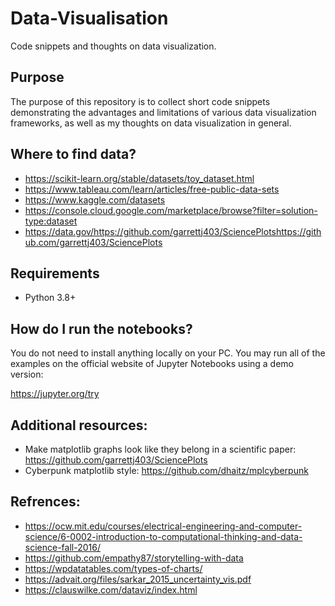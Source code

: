 # Data-Visualisation
Code snippets and thoughts on data visualization.

## Purpose

The purpose of this repository is to collect short code snippets demonstrating the advantages and limitations of various data visualization frameworks, as well as my thoughts on data visualization in general. 

## Where to find data?

* https://scikit-learn.org/stable/datasets/toy_dataset.html
* https://www.tableau.com/learn/articles/free-public-data-sets
* https://www.kaggle.com/datasets
* https://console.cloud.google.com/marketplace/browse?filter=solution-type:dataset
* https://data.gov/https://github.com/garrettj403/SciencePlotshttps://github.com/garrettj403/SciencePlots

## Requirements

* Python 3.8+

## How do I run the notebooks?

You do not need to install anything locally on your PC. You may run all of the examples on the official website of Jupyter Notebooks using a demo version: 

https://jupyter.org/try

## Additional resources:

* Make matplotlib graphs look like they belong in a scientific paper: https://github.com/garrettj403/SciencePlots
* Cyberpunk matplotlib style: https://github.com/dhaitz/mplcyberpunk

## Refrences:

* https://ocw.mit.edu/courses/electrical-engineering-and-computer-science/6-0002-introduction-to-computational-thinking-and-data-science-fall-2016/
* https://github.com/empathy87/storytelling-with-data
* https://wpdatatables.com/types-of-charts/
* https://advait.org/files/sarkar_2015_uncertainty_vis.pdf
* https://clauswilke.com/dataviz/index.html
